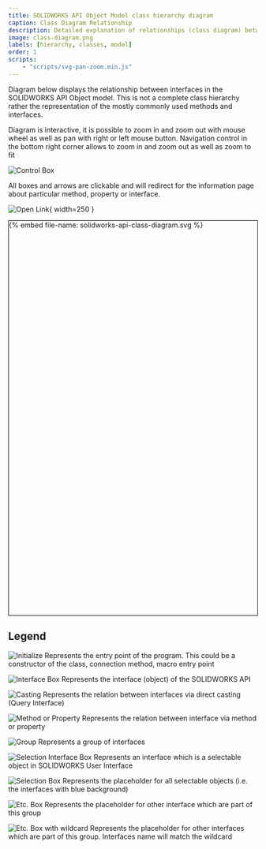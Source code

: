 ```yaml
---
title: SOLIDWORKS API Object Model class hierarchy diagram
caption: Class Diagram Relationship
description: Detailed explanation of relationships (class diagram) between classes and interfaces in the SOLIDWORKS API Objects Model
image: class-diagram.png
labels: [hierarchy, classes, model]
order: 1
scripts:
    - "scripts/svg-pan-zoom.min.js"
---
```

Diagram below displays the relationship between interfaces in the SOLIDWORKS API Object model. This is not a complete class hierarchy rather the representation of the mostly commonly used methods and interfaces.

Diagram is interactive, it is possible to zoom in and zoom out with mouse wheel as well as pan with right or left mouse button. Navigation control in the bottom right corner allows to zoom in and zoom out as well as zoom to fit

![Control Box](control-box.png)

All boxes and arrows are clickable and will redirect for the information page about particular method, property or interface.

![Open Link](open-link.png){ width=250 }

<div id="container" style="width: 100%; height: 800px; border:1px solid black; ">
    {% embed file-name: solidworks-api-class-diagram.svg %}
</div>

<script>
var panZoom = svgPanZoom(document.getElementById('solidworks-api-class-diagram'), {
        zoomEnabled: true,
        controlIconsEnabled: true,
        fit: true,
        center: true,
    });
window.addEventListener("resize", function(){
        panZoom.resize();
    });
</script>

## Legend

<img src="legend/init-box.svg" alt="Initialize"> Represents the entry point of the program. This could be a constructor of the class, connection method, macro entry point

<img src="legend/interface-box.svg" alt="Interface Box"> Represents the interface (object) of the SOLIDWORKS API

<img src="legend/cast.svg" alt="Casting"> Represents the relation between interfaces via direct casting (Query Interface)

<img src="legend/method-property.svg" alt="Method or Property"> Represents the relation between interface via method or property

<img src="legend/group.svg" alt="Group"> Represents a group of interfaces

<img src="legend/selection-interface-box.svg" alt="Selection Interface Box"> Represents an interface which is a selectable object in SOLIDWORKS User Interface

<img src="legend/selection-box.svg" alt="Selection Box"> Represents the placeholder for all selectable objects (i.e. the interfaces with blue background)

<img src="legend/etc-box.svg" alt="Etc. Box"> Represents the placeholder for other interface which are part of this group

<img src="legend/etc-box-wildcard.svg" alt="Etc. Box with wildcard"> Represents the placeholder for other interfaces which are part of this group. Interfaces name will match the wildcard
